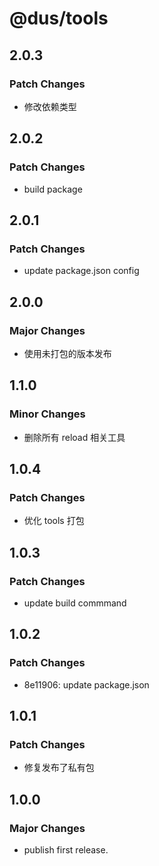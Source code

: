 # @dus/tools

## 2.0.3

### Patch Changes

- 修改依赖类型

## 2.0.2

### Patch Changes

- build package

## 2.0.1

### Patch Changes

- update package.json config

## 2.0.0

### Major Changes

- 使用未打包的版本发布

## 1.1.0

### Minor Changes

- 删除所有 reload 相关工具

## 1.0.4

### Patch Changes

- 优化 tools 打包

## 1.0.3

### Patch Changes

- update build commmand

## 1.0.2

### Patch Changes

- 8e11906: update package.json

## 1.0.1

### Patch Changes

- 修复发布了私有包

## 1.0.0

### Major Changes

- publish first release.
